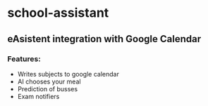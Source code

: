 # school-assistant

## eAsistent integration with Google Calendar

### Features:
- Writes subjects to google calendar
- AI chooses your meal
- Prediction of busses
- Exam notifiers
